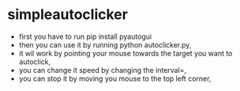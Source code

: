 # simpleautoclicker
- first you have to run pip install pyautogui
- then you can use it by running python autoclicker.py,
- it wil work by pointing your mouse towards the target you want to autoclick,
- you can change it speed by changing the interval=,
- you can stop it by moving you mouse to the top left corner,
